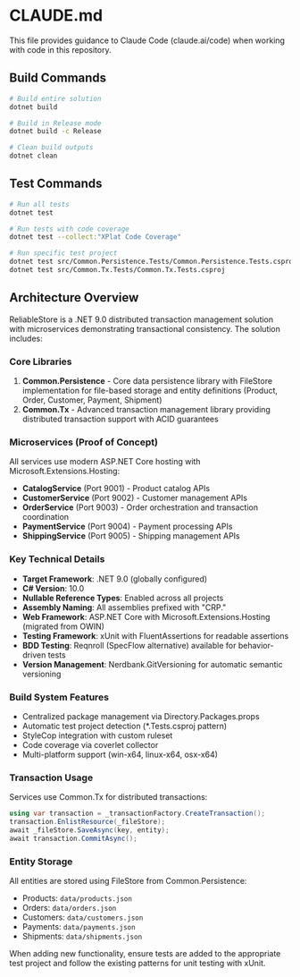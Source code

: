 # CLAUDE.md

This file provides guidance to Claude Code (claude.ai/code) when working with code in this repository.

## Build Commands

```bash
# Build entire solution
dotnet build

# Build in Release mode
dotnet build -c Release

# Clean build outputs
dotnet clean
```

## Test Commands

```bash
# Run all tests
dotnet test

# Run tests with code coverage
dotnet test --collect:"XPlat Code Coverage"

# Run specific test project
dotnet test src/Common.Persistence.Tests/Common.Persistence.Tests.csproj
dotnet test src/Common.Tx.Tests/Common.Tx.Tests.csproj
```

## Architecture Overview

ReliableStore is a .NET 9.0 distributed transaction management solution with microservices demonstrating transactional consistency. The solution includes:

### Core Libraries
1. **Common.Persistence** - Core data persistence library with FileStore implementation for file-based storage and entity definitions (Product, Order, Customer, Payment, Shipment)
2. **Common.Tx** - Advanced transaction management library providing distributed transaction support with ACID guarantees

### Microservices (Proof of Concept)
All services use modern ASP.NET Core hosting with Microsoft.Extensions.Hosting:
- **CatalogService** (Port 9001) - Product catalog APIs
- **CustomerService** (Port 9002) - Customer management APIs  
- **OrderService** (Port 9003) - Order orchestration and transaction coordination
- **PaymentService** (Port 9004) - Payment processing APIs
- **ShippingService** (Port 9005) - Shipping management APIs

### Key Technical Details

- **Target Framework**: .NET 9.0 (globally configured)
- **C# Version**: 10.0
- **Nullable Reference Types**: Enabled across all projects
- **Assembly Naming**: All assemblies prefixed with "CRP."
- **Web Framework**: ASP.NET Core with Microsoft.Extensions.Hosting (migrated from OWIN)
- **Testing Framework**: xUnit with FluentAssertions for readable assertions
- **BDD Testing**: Reqnroll (SpecFlow alternative) available for behavior-driven tests
- **Version Management**: Nerdbank.GitVersioning for automatic semantic versioning

### Build System Features

- Centralized package management via Directory.Packages.props
- Automatic test project detection (*.Tests.csproj pattern)
- StyleCop integration with custom ruleset
- Code coverage via coverlet collector
- Multi-platform support (win-x64, linux-x64, osx-x64)

### Transaction Usage

Services use Common.Tx for distributed transactions:
```csharp
using var transaction = _transactionFactory.CreateTransaction();
transaction.EnlistResource(_fileStore);
await _fileStore.SaveAsync(key, entity);
await transaction.CommitAsync();
```

### Entity Storage

All entities are stored using FileStore<T> from Common.Persistence:
- Products: `data/products.json`
- Orders: `data/orders.json` 
- Customers: `data/customers.json`
- Payments: `data/payments.json`
- Shipments: `data/shipments.json`

When adding new functionality, ensure tests are added to the appropriate test project and follow the existing patterns for unit testing with xUnit.